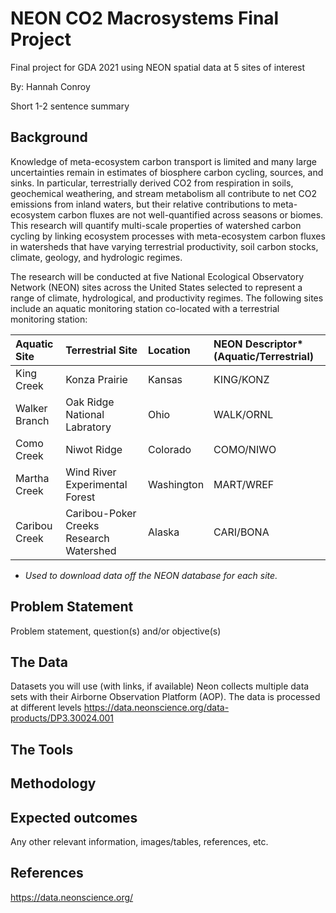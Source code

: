 # NEON CO2 Macrosystems Final Project
Final project for GDA 2021 using NEON spatial data at 5 sites of interest

By: Hannah Conroy 

Short 1-2 sentence summary

## Background
Knowledge of meta-ecosystem carbon transport is limited and many large uncertainties remain in estimates of biosphere carbon cycling, sources, and sinks. In particular, terrestrially derived CO2 from respiration in soils, geochemical weathering, and stream metabolism all contribute to net CO2 emissions from inland waters, but their relative contributions to meta-ecosystem carbon fluxes are not well-quantified across seasons or biomes.  This research will quantify multi-scale properties of watershed carbon cycling by linking ecosystem processes with meta-ecosystem carbon fluxes in watersheds that have varying terrestrial productivity, soil carbon stocks, climate, geology, and hydrologic regimes. 

The research will be conducted at five National Ecological Observatory Network (NEON) sites across the United States selected to represent a range of climate, hydrological, and productivity regimes. The following sites include an aquatic monitoring station co-located with a terrestrial monitoring station: 

|Aquatic Site     | Terrestrial Site           | Location  | NEON Descriptor* (Aquatic/Terrestrial)
| :------------- |:-------------| :-----| :---------
| King Creek      | Konza Prairie | Kansas | KING/KONZ
| Walker Branch      | Oak Ridge National Labratory | Ohio | WALK/ORNL
| Como Creek     | Niwot Ridge | Colorado | COMO/NIWO
| Martha Creek      | Wind River Experimental Forest | Washington |  MART/WREF
| Caribou Creek      | Caribou-Poker Creeks Research Watershed | Alaska | CARI/BONA

* *Used to download data off the NEON database for each site.*

## Problem Statement 
Problem statement, question(s) and/or objective(s)

## The Data 
Datasets you will use (with links, if available)
Neon collects multiple data sets with their Airborne Observation Platform (AOP). The data is processed at different levels 
https://data.neonscience.org/data-products/DP3.30024.001 

## The Tools


## Methodology


## Expected outcomes


Any other relevant information, images/tables, references, etc.
## References

https://data.neonscience.org/ 
